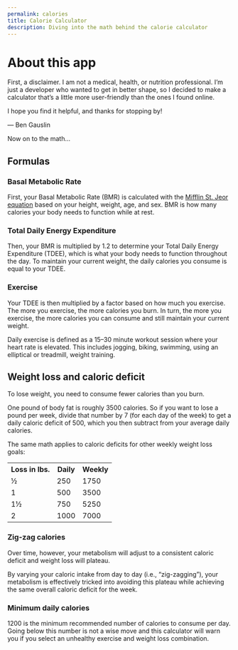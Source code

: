 ```yaml
---
permalink: calories
title: Calorie Calculator
description: Diving into the math behind the calorie calculator
---
```

# About this app

First, a disclaimer. I am not a medical, health, or nutrition professional. I’m just a developer who wanted to get in better shape, so I decided to make a calculator that’s a little more user-friendly than the ones I found online.

I hope you find it helpful, and thanks for stopping by!

— Ben Gauslin

Now on to the math...

## Formulas

### Basal Metabolic Rate

First, your Basal Metabolic Rate (BMR) is calculated with the [Mifflin St. Jeor equation][bmr-formulas] based on your height, weight, age, and sex. BMR is how many calories your body needs to function while at rest.

### Total Daily Energy Expenditure

Then, your BMR is multiplied by 1.2 to determine your Total Daily Energy Expenditure (TDEE), which is what your body needs to function throughout the day. To maintain your current weight, the daily calories you consume is equal to your TDEE.

### Exercise

Your TDEE is then multiplied by a factor based on how much you exercise. The more you exercise, the more calories you burn. In turn, the more you exercise, the more calories you can consume and still maintain your current weight.

Daily exercise is defined as a 15–30 minute workout session where your heart rate is elevated. This includes jogging, biking, swimming, using an elliptical or treadmill, weight training.

## Weight loss and caloric deficit

To lose weight, you need to consume fewer calories than you burn.

One pound of body fat is roughly 3500 calories. So if you want to lose a pound per week, divide that number by 7 (for each day of the week) to get a daily caloric deficit of 500, which you then subtract from your average daily calories.

The same math applies to caloric deficits for other weekly weight loss goals:

<table>
  <tr>
    <th>Loss in lbs.</th>
    <th>Daily</th>
    <th>Weekly</th>
  </tr>
  <tr>
    <td>½</td>
    <td>250</td>
    <td>1750</td>
  </tr>
  <tr>
    <td>1</td>
    <td>500</td>
    <td>3500</td>
  </tr>
  <tr>
    <td>1½</td>
    <td>750</td>
    <td>5250</td>
  </tr>
  <tr>
    <td>2</td>
    <td>1000</td>
    <td>7000</td>
  </tr>
</table>

### Zig-zag calories

Over time, however, your metabolism will adjust to a consistent caloric deficit and weight loss will plateau.

By varying your caloric intake from day to day (i.e., “zig-zagging”), your metabolism is effectively tricked into avoiding this plateau while achieving the same overall caloric deficit for the week.

### Minimum daily calories

1200 is the minimum recommended number of calories to consume per day. Going below this number is not a wise move and this calculator will warn you if you select an unhealthy exercise and weight loss combination.


[bmr-formulas]: https://en.wikipedia.org/wiki/Basal_metabolic_rate#BMR_estimation_formulas